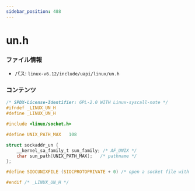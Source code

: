 ```yaml
---
sidebar_position: 488
---
```

# un.h

### ファイル情報

- パス: `linux-v6.12/include/uapi/linux/un.h`

### コンテンツ

```h
/* SPDX-License-Identifier: GPL-2.0 WITH Linux-syscall-note */
#ifndef _LINUX_UN_H
#define _LINUX_UN_H

#include <linux/socket.h>

#define UNIX_PATH_MAX	108

struct sockaddr_un {
	__kernel_sa_family_t sun_family; /* AF_UNIX */
	char sun_path[UNIX_PATH_MAX];	/* pathname */
};

#define SIOCUNIXFILE (SIOCPROTOPRIVATE + 0) /* open a socket file with O_PATH */

#endif /* _LINUX_UN_H */

```
